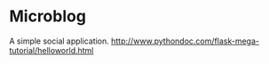# Microblog
A simple social application.
http://www.pythondoc.com/flask-mega-tutorial/helloworld.html
